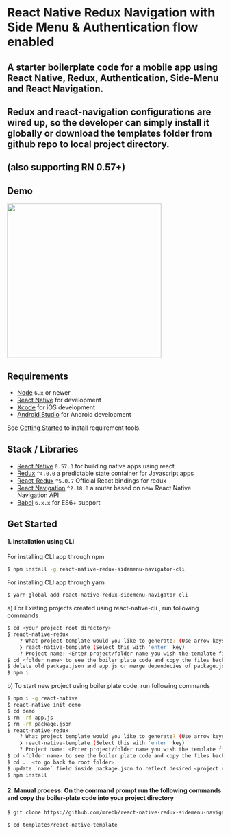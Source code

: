 # React Native Redux Navigation with Side Menu & Authentication flow enabled

## A starter boilerplate code for a mobile app using React Native, Redux, Authentication, Side-Menu and React Navigation. 
## Redux and react-navigation configurations are wired up, so the developer can simply install it globally or download the templates folder from github repo to local project directory.

## (also supporting RN 0.57+)
## Demo
<img src="https://github.com/mrebb/react-native-redux-sidemenu-navigator-cli/blob/master/templates/react-native-template/assets/demo.gif?raw=true" width="360">

## Requirements
- [Node](https://nodejs.org) `6.x` or newer
- [React Native](http://facebook.github.io/react-native/docs/getting-started.html) for development
- [Xcode](https://developer.apple.com/xcode/) for iOS development
- [Android Studio](https://developer.android.com/studio/index.html) for Android development

See [Getting Started](https://facebook.github.io/react-native/docs/getting-started.html) to install requirement tools.

## Stack / Libraries
- [React Native](https://facebook.github.io/react-native/) `0.57.3` for building native apps using react
- [Redux](https://redux.js.org/) `^4.0.0` a predictable state container for Javascript apps
- [React-Redux](https://github.com/reduxjs/react-redux) `^5.0.7` Official React bindings for redux
- [React Navigation](https://reactnavigation.org/) `^2.18.0` a router based on new React Native Navigation API
- [Babel](http://babeljs.io/) `6.x.x` for ES6+ support


## Get Started


#### 1. Installation using CLI

For installing CLI app through npm
```sh
$ npm install -g react-native-redux-sidemenu-navigator-cli
```
For installing CLI app through yarn
```sh
$ yarn global add react-native-redux-sidemenu-navigator-cli
```
a) For Existing projects created using react-native-cli , run following commands
```sh
$ cd <your project root directory>
$ react-native-redux
    ? What project template would you like to generate? (Use arrow keys)
    ❯ react-native-template (Select this with 'enter' key)
    ? Project name: <Enter project/folder name you wish the template files to be copied into>
$ cd <folder name> to see the boiler plate code and copy the files back into your project root directory
$ delete old package.json and app.js or merge dependecies of package.json from existing project and boiler plate code
$ npm i 
``` 
b) To start new project using boiler plate code, run following commands
```sh
$ npm i -g react-native
$ react-native init demo
$ cd demo
$ rm -rf app.js
$ rm -rf package.json
$ react-native-redux
    ? What project template would you like to generate? (Use arrow keys)
    ❯ react-native-template (Select this with 'enter' key)
    ? Project name: <Enter project/folder name you wish the template files to be copied into>
$ cd <folder name> to see the boiler plate code and copy the files back into your project root directory
$ cd .. <to go back to root folder>
$ update `name` field inside package.json to reflect desired <project name>
$ npm install 
``` 
#### 2. Manual process: On the command prompt run the following commands and copy the boiler-plate code into your project directory

```sh
$ git clone https://github.com/mrebb/react-native-redux-sidemenu-navigator-cli.git

$ cd templates/react-native-template

```